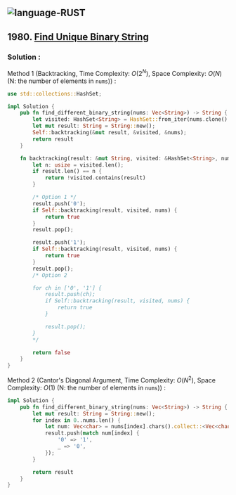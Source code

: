 ![language-RUST](https://img.shields.io/badge/RUST-8d4004?style=for-the-badge&logo=RUST)
---

## 1980. [Find Unique Binary String](https://leetcode.com/problems/find-unique-binary-string)

### Solution :

Method 1 (Backtracking, Time Complexity: $O(2^N)$, Space Complexity: $O(N)$ (N: the number of elements in `nums`)) :
```rust
use std::collections::HashSet;

impl Solution {
    pub fn find_different_binary_string(nums: Vec<String>) -> String {
        let visited: HashSet<String> = HashSet::from_iter(nums.clone().into_iter());
        let mut result: String = String::new();
        Self::backtracking(&mut result, &visited, &nums);
        return result
    }

    fn backtracking(result: &mut String, visited: &HashSet<String>, nums: &Vec<String>) -> bool {
        let n: usize = visited.len();
        if result.len() == n {
            return !visited.contains(result)
        }

        /* Option 1 */
        result.push('0');
        if Self::backtracking(result, visited, nums) {
            return true
        }
        result.pop();

        result.push('1');
        if Self::backtracking(result, visited, nums) {
            return true
        }
        result.pop();
        /* Option 2

        for ch in ['0', '1'] {
            result.push(ch);
            if Self::backtracking(result, visited, nums) {
                return true
            }

            result.pop();
        }
        */

        return false
    }
}
```

Method 2 (Cantor's Diagonal Argument, Time Complexity: $O(N^2)$, Space Complexity: $O(1)$ (N: the number of elements in `nums`)) :
```rust
impl Solution {
    pub fn find_different_binary_string(nums: Vec<String>) -> String {
        let mut result: String = String::new();
        for index in 0..nums.len() {
            let num: Vec<char> = nums[index].chars().collect::<Vec<char>>();
            result.push(match num[index] {
                '0' => '1',
                _ => '0',
            });
        }

        return result
    }
}
```
